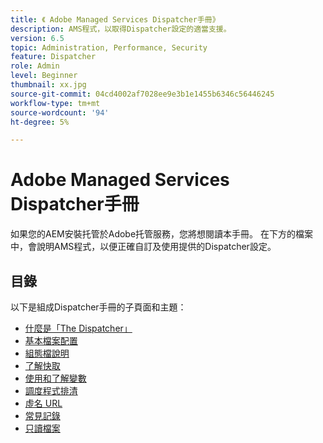 ```yaml
---
title: 《 Adobe Managed Services Dispatcher手冊》
description: AMS程式，以取得Dispatcher設定的適當支援。
version: 6.5
topic: Administration, Performance, Security
feature: Dispatcher
role: Admin
level: Beginner
thumbnail: xx.jpg
source-git-commit: 04cd4002af7028ee9e3b1e1455b6346c56446245
workflow-type: tm+mt
source-wordcount: '94'
ht-degree: 5%

---
```



# Adobe Managed Services Dispatcher手冊

如果您的AEM安裝托管於Adobe托管服務，您將想閱讀本手冊。
在下方的檔案中，會說明AMS程式，以便正確自訂及使用提供的Dispatcher設定。

## 目錄

以下是組成Dispatcher手冊的子頁面和主題：

- [什麼是「The Dispatcher」](./what-is-the-dispatcher.md)
- [基本檔案配置](./basic-file-layout.md)
- [組態檔說明](./explanation-config-files.md)
- [了解快取](./understanding-cache.md)
- [使用和了解變數](./variables.md)
- [調度程式排清](./disp-flushing.md)
- [虛名 URL](./disp-vanity-url.md)
- [常見記錄](./common-logs.md)
- [只讀檔案](./immutable-files.md)